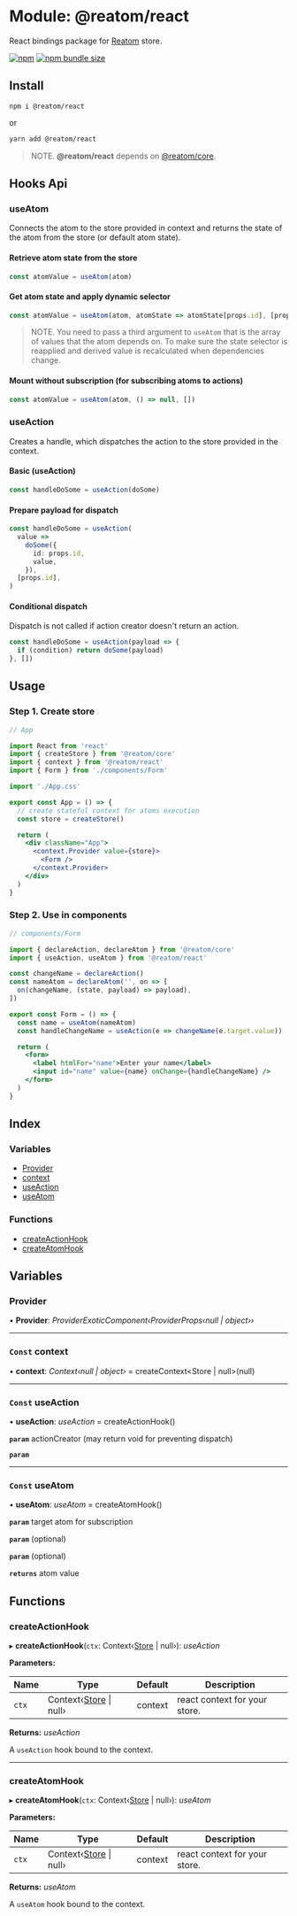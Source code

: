# Module: @reatom/react

React bindings package for [Reatom](https://github.com/artalar/reatom) store.

[![npm](https://img.shields.io/npm/v/@reatom/react?style=flat-square)](https://www.npmjs.com/package/@reatom/react)
[![npm bundle size](https://img.shields.io/bundlephobia/minzip/@reatom/react?style=flat-square)](https://bundlephobia.com/result?p=@reatom/react)

## Install

```
npm i @reatom/react
```

or

```sh
yarn add @reatom/react
```

> NOTE. **@reatom/react** depends on [@reatom/core](https://reatom.js.org/#/reatom-core).

## Hooks Api

### useAtom

Connects the atom to the store provided in context and returns the state of the atom from the store (or default atom state).

#### Retrieve atom state from the store

```ts
const atomValue = useAtom(atom)
```

#### Get atom state and apply dynamic selector

```ts
const atomValue = useAtom(atom, atomState => atomState[props.id], [props.id])
```

> NOTE. You need to pass a third argument to `useAtom` that is the array of values that the atom depends on. To make sure the state selector is reapplied and derived value is recalculated when dependencies change.

#### Mount without subscription (for subscribing atoms to actions)

```ts
const atomValue = useAtom(atom, () => null, [])
```

### useAction

Creates a handle, which dispatches the action to the store provided in the context.

#### Basic (useAction)

```ts
const handleDoSome = useAction(doSome)
```

#### Prepare payload for dispatch

```ts
const handleDoSome = useAction(
  value =>
    doSome({
      id: props.id,
      value,
    }),
  [props.id],
)
```

#### Conditional dispatch

Dispatch is not called if action creator doesn't return an action.

```ts
const handleDoSome = useAction(payload => {
  if (condition) return doSome(payload)
}, [])
```

## Usage

### Step 1. Create store

```jsx
// App

import React from 'react'
import { createStore } from '@reatom/core'
import { context } from '@reatom/react'
import { Form } from './components/Form'

import './App.css'

export const App = () => {
  // create stateful context for atoms execution
  const store = createStore()

  return (
    <div className="App">
      <context.Provider value={store}>
        <Form />
      </context.Provider>
    </div>
  )
}
```

### Step 2. Use in components

```jsx
// components/Form

import { declareAction, declareAtom } from '@reatom/core'
import { useAction, useAtom } from '@reatom/react'

const changeName = declareAction()
const nameAtom = declareAtom('', on => [
  on(changeName, (state, payload) => payload),
])

export const Form = () => {
  const name = useAtom(nameAtom)
  const handleChangeName = useAction(e => changeName(e.target.value))

  return (
    <form>
      <label htmlFor="name">Enter your name</label>
      <input id="name" value={name} onChange={handleChangeName} />
    </form>
  )
}
```

## Index

### Variables

- [Provider](_reatom_react.md#markdown-header-provider)
- [context](_reatom_react.md#markdown-header-const-context)
- [useAction](_reatom_react.md#markdown-header-const-useaction)
- [useAtom](_reatom_react.md#markdown-header-const-useatom)

### Functions

- [createActionHook](_reatom_react.md#markdown-header-createactionhook)
- [createAtomHook](_reatom_react.md#markdown-header-createatomhook)

## Variables

### Provider

• **Provider**: _ProviderExoticComponent‹ProviderProps‹null | object››_

---

### `Const` context

• **context**: _Context‹null | object›_ = createContext<Store | null>(null)

---

### `Const` useAction

• **useAction**: _useAction_ = createActionHook()

**`param`** actionCreator (may return void for preventing dispatch)

**`param`**

---

### `Const` useAtom

• **useAtom**: _useAtom_ = createAtomHook()

**`param`** target atom for subscription

**`param`** (optional)

**`param`** (optional)

**`returns`** atom value

## Functions

### createActionHook

▸ **createActionHook**(`ctx`: Context‹[Store](_reatom_core.md#markdown-header-store) | null›): _useAction_

**Parameters:**

| Name  | Type                                                                | Default | Description                   |
| ----- | ------------------------------------------------------------------- | ------- | ----------------------------- |
| `ctx` | Context‹[Store](_reatom_core.md#markdown-header-store) &#124; null› | context | react context for your store. |

**Returns:** _useAction_

A `useAction` hook bound to the context.

---

### createAtomHook

▸ **createAtomHook**(`ctx`: Context‹[Store](_reatom_core.md#markdown-header-store) | null›): _useAtom_

**Parameters:**

| Name  | Type                                                                | Default | Description                   |
| ----- | ------------------------------------------------------------------- | ------- | ----------------------------- |
| `ctx` | Context‹[Store](_reatom_core.md#markdown-header-store) &#124; null› | context | react context for your store. |

**Returns:** _useAtom_

A `useAtom` hook bound to the context.
